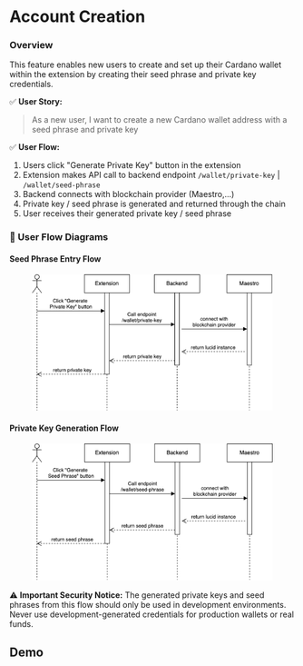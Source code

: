 # Account Creation

### Overview

This feature enables new users to create and set up their Cardano wallet within the extension by creating their seed phrase and private key credentials.

✅ **User Story:**

> As a new user, I want to create a new Cardano wallet address with a seed phrase and private key

✅ **User Flow:**

1. Users click "Generate Private Key" button in the extension
2. Extension makes API call to backend endpoint `/wallet/private-key` | `/wallet/seed-phrase`
3. Backend connects with blockchain provider (Maestro,...)
4. Private key / seed phrase is generated and returned through the chain
5. User receives their generated private key / seed phrase

### 🔄 User Flow Diagrams

#### Seed Phrase Entry Flow

<figure><img src="../../../.gitbook/assets/private-key.png" alt=""><figcaption></figcaption></figure>

#### Private Key Generation Flow

<figure><img src="../../../.gitbook/assets/seed-phrase.png" alt=""><figcaption></figcaption></figure>

⚠️ **Important Security Notice:** The generated private keys and seed phrases from this flow should only be used in development environments. Never use development-generated credentials for production wallets or real funds.

## Demo



